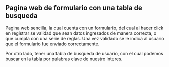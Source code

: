 ## Pagina web de formulario con una tabla de busqueda

Pagina web sencilla, la cual cuenta con un formulario, del cual al hacer click
en registrar se validad que sean datos ingresados de manera correcta, o que cumpla
con una serie de reglas. Una vez validado se le indica al usuario que el formulario 
fue enviado correctamente.

Por otro lado, tener una tabla de busqueda de usuario, con el cual podemos buscar 
en la tabla por palabras clave de nuestro interes.
